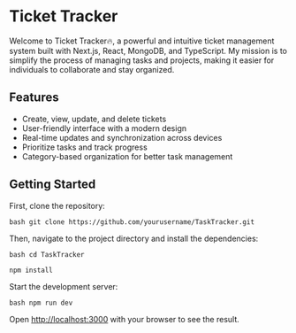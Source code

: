 # Ticket Tracker

Welcome to Ticket Tracker🔥, a powerful and intuitive ticket management system built with Next.js, React, MongoDB, and TypeScript. My mission is to simplify the process of managing tasks and projects, making it easier for individuals to collaborate and stay organized.

## Features

- Create, view, update, and delete tickets
- User-friendly interface with a modern design
- Real-time updates and synchronization across devices
- Prioritize tasks and track progress
- Category-based organization for better task management

## Getting Started

First, clone the repository:

`bash git clone https://github.com/yourusername/TaskTracker.git`

Then, navigate to the project directory and install the dependencies:

`bash cd TaskTracker`

`npm install`

Start the development server:

`bash npm run dev`

Open [http://localhost:3000](http://localhost:3000) with your browser to see the result.
